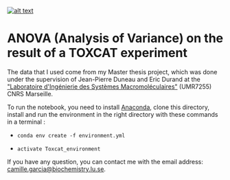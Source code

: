 [![alt text](https://zenodo.org/badge/DOI/10.5281/zenodo.2530108.svg)](https://zenodo.org/record/2530108#.XCzP-S2ZOqQ)


# ANOVA (Analysis of Variance) on the result of a TOXCAT experiment

The data that I used come from my Master thesis project, which was done under the supervision of Jean-Pierre Duneau and Eric Durand at the ["Laboratoire d'Ingénierie des Systèmes Macromoléculaires"](https://lism.cnrs-mrs.fr) (UMR7255) CNRS Marseille. 

To run the notebook, you need to install [Anaconda](https://www.anaconda.com/download/), clone this directory, install and run the environment in the right directory with these commands in a terminal :

* `conda env create -f environment.yml`

* `activate Toxcat_environment`

If you have any question, you can contact me with the email address: camille.garcia@biochemistry.lu.se. 
